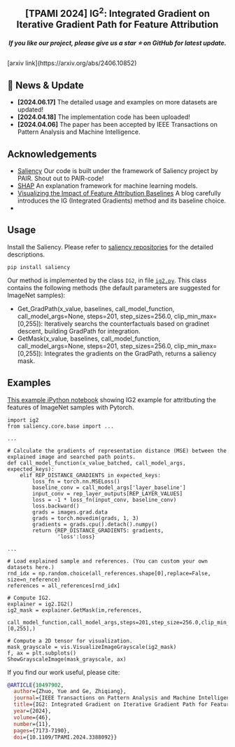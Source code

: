 <h2 align="center"> [TPAMI 2024] IG<sup>2</sup>: Integrated Gradient on Iterative Gradient Path for Feature Attribution </h2>
<h5 align="center"> If you like our project, please give us a star ⭐ on GitHub for latest update.  </h2>
[arxiv link](https://arxiv.org/abs/2406.10852)

## 📰 News & Update

- **[2024.06.17]** The detailed usage and examples on more datasets are updated!
- **[2024.04.18]** The implementation code has been uploaded! 
- **[2024.04.06]** The paper has been accepted by IEEE Transactions on Pattern Analysis and Machine Intelligence.

## Acknowledgements
- [Saliency](https://github.com/PAIR-code/saliency) Our code is built under the framework of Saliency project by PAIR. Shout out to PAIR-code!
- [SHAP](https://github.com/PAIR-code/saliency) An explanation framework for machine learning models. 
- [Visualizing the Impact of Feature Attribution Baselines](https://distill.pub/2020/attribution-baselines/) A blog carefully introduces the IG (Integrated Gradients) method and its baseline choice.
- 

## Usage

Install the Saliency. Please refer to [saliency repositories](https://github.com/PAIR-code/saliency) for the detailed descriptions.
```
pip install saliency
```

Our method is implemented by the class ```IG2```, in file [```ig2.py```](https://github.com/JoeZhuo-ZY/IG2/blob/main/ig2.py). This class contains the following methods (the default parameters are suggested for ImageNet samples):
- Get_GradPath(x_value, baselines, call_model_function, call_model_args=None, steps=201, step_sizes=256.0, clip_min_max=[0,255]): Iteratively searchs the counterfactuals based on gradinet descent, building GradPath for integration.
- GetMask(x_value, baselines, call_model_function, call_model_args=None, steps=201, step_sizes=256.0, clip_min_max=[0,255]): Integrates the gradients on the GradPath, returns a saliency mask.


## Examples

[This example iPython notebook](https://github.com/JoeZhuo-ZY/IG2/blob/main/example_ImageNet.ipynb)
showing IG2 example for attritbuting the features of ImageNet samples with Pytorch.


```
import ig2
from saliency.core.base import ...

...

# Calculate the gradients of representation distance (MSE) between the explained image and searched path points.
def call_model_function(x_value_batched, call_model_args, expected_keys):
    elif REP_DISTANCE_GRADIENTS in expected_keys:
        loss_fn = torch.nn.MSELoss()         
        baseline_conv = call_model_args['layer_baseline']
        input_conv = rep_layer_outputs[REP_LAYER_VALUES]
        loss = -1 * loss_fn(input_conv, baseline_conv)
        loss.backward()
        grads = images.grad.data
        grads = torch.movedim(grads, 1, 3)
        gradients = grads.cpu().detach().numpy()
        return {REP_DISTANCE_GRADIENTS: gradients,
                'loss':loss}

...

# Load explained sample and references. (You can custom your own datasets here.)
rnd_idx = np.random.choice(all_references.shape[0],replace=False, size=n_reference)
references = all_references[rnd_idx]

# Compute IG2.
explainer = ig2.IG2()
ig2_mask = explainer.GetMask(im,references,
    call_model_function,call_model_args,steps=201,step_size=256.0,clip_min_max=[0,255],)

# Compute a 2D tensor for visualization.
mask_grayscale = vis.VisualizeImageGrayscale(ig2_mask)
f, ax = plt.subplots()
ShowGrayscaleImage(mask_grayscale, ax)
```

If you find our work useful, please cite:

```bibtex
@ARTICLE{10497902,
  author={Zhuo, Yue and Ge, Zhiqiang},
  journal={IEEE Transactions on Pattern Analysis and Machine Intelligence}, 
  title={IG2: Integrated Gradient on Iterative Gradient Path for Feature Attribution}, 
  year={2024},
  volume={46},
  number={11},
  pages={7173-7190},
  doi={10.1109/TPAMI.2024.3388092}}

